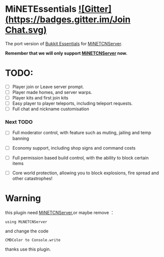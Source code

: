 MiNETEssentials [![Gitter](https://badges.gitter.im/Join Chat.svg)](https://gitter.im/MiNETCN?utm_source=badge&utm_medium=badge&utm_campaign=pr-badge&utm_content=badge)
================

The port version of [Bukkit Essentials](http://dev.bukkit.org/bukkit-plugins/essentials/) for [MiNETCNServer](https://github.com/FDKPIBC/MiNETSerever).

**Remember that we will only support [MiNETCNServer](https://github.com/FDKPIBC/MiNETServer) now.**

# TODO:
 - [ ] Player join or Leave server prompt.
 - [ ] Player made homes, and server warps.
 - [ ] Player kits and first join kits 
 - [ ] Easy player to player teleports, including teleport requests.
 - [ ] Full chat and nickname customisation

### Next TODO

 - [ ] Full moderator control, with feature such as muting, jailing and temp banning
 - [ ] Economy support, including shop signs and command costs
 - [ ] Full permission based build control, with the ability to block certain items
 - [ ] Core world protection, allowing you to block explosions, fire spread and other catastrophes! 

 
# Warning 
this plugin need [MiNETCNServer](https://github.com/FDKPIBC/MiNETServer),or maybe remove ：
```
using MiNETCNServer
```
and change the code
```
CMDColor to Console.write
```
thanks use this plugin.
